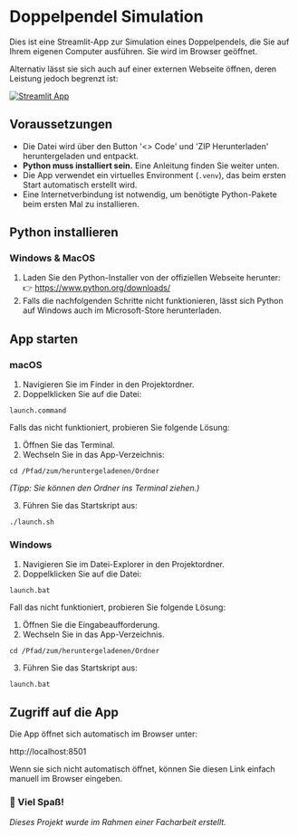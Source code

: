 # Doppelpendel Simulation

Dies ist eine Streamlit-App zur Simulation eines Doppelpendels, die Sie auf Ihrem eigenen Computer ausführen. Sie wird im Browser geöffnet.

Alternativ lässt sie sich auch auf einer externen Webseite öffnen, deren Leistung jedoch begrenzt ist:

[![Streamlit App](https://static.streamlit.io/badges/streamlit_badge_black_white.svg)](https://<doppelpendel>.streamlit.app)



## Voraussetzungen

- Die Datei wird über den Button '<> Code' und 'ZIP Herunterladen' heruntergeladen und entpackt.
- **Python muss installiert sein.** Eine Anleitung finden Sie weiter unten.
- Die App verwendet ein virtuelles Environment (`.venv`), das beim ersten Start automatisch erstellt wird.
- Eine Internetverbindung ist notwendig, um benötigte Python-Pakete beim ersten Mal zu installieren.


## Python installieren

### Windows & MacOS

1. Laden Sie den Python-Installer von der offiziellen Webseite herunter:  
   👉 https://www.python.org/downloads/
2. Falls die nachfolgenden Schritte nicht funktionieren, lässt sich Python auf Windows auch im Microsoft-Store herunterladen.

## App starten

### macOS

1.	Navigieren Sie im Finder in den Projektordner.
2.	Doppelklicken Sie auf die Datei:
```
launch.command
```
Falls das nicht funktioniert, probieren Sie folgende Lösung:

1.	Öffnen Sie das Terminal.
2.	Wechseln Sie in das App-Verzeichnis:

```
cd /Pfad/zum/heruntergeladenen/Ordner
```

*(Tipp: Sie können den Ordner ins Terminal ziehen.)*

3.	Führen Sie das Startskript aus:

```
./launch.sh
```

### Windows
1.  Navigieren Sie im Datei-Explorer in den Projektordner.
2.	Doppelklicken Sie auf die Datei:

```
launch.bat
```
Fall das nicht funktioniert, probieren Sie folgende Lösung:

1. Öffnen Sie die Eingabeaufforderung.
2. Wechseln Sie in das App-Verzeichnis.

```
cd /Pfad/zum/heruntergeladenen/Ordner
```
3. Führen Sie das Startskript aus:

```
launch.bat
```

## Zugriff auf die App

Die App öffnet sich automatisch im Browser unter:

http://localhost:8501

Wenn sie sich nicht automatisch öffnet, können Sie diesen Link einfach manuell im Browser eingeben.

### 🎉 Viel Spaß!

*Dieses Projekt wurde im Rahmen einer Facharbeit erstellt.*
